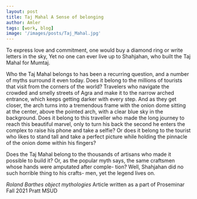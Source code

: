 ```yaml
---
layout: post
title: Taj Mahal A Sense of belonging
author: Amler
tags: [work, blog]
image: '/images/posts/Taj_Mahal.jpg'
---
```


To express love and commitment, one would buy a diamond ring or write letters in the sky, Yet no one can ever live up to Shahjahan, who built the Taj Mahal for Mumtaj.

Who the Taj Mahal belongs to has been a recurring question, and a number of myths surround it even today. Does it belong to the millions of tourists that visit from the corners of the world? Travelers who navigate the crowded and smelly streets of Agra and make it to the narrow arched entrance, which keeps getting darker with every step. And as they get closer, the arch turns into a tremendous frame with the onion dome sitting at the center, above the pointed arch, with a clear blue sky in the background. Does it belong to this traveller who made the long journey to reach this beautiful marvel, only to turn his back the second he enters the complex to raise his phone and take a selfie? Or does it belong to the tourist who likes to stand tall and take a perfect picture while holding the pinnacle of the onion dome within his fingers?

Does the Taj Mahal belong to the thousands of artisans who made it possible to build it? Or, as the popular myth says, the same craftsmen whose hands were amputated after comple- tion? Well, Shahjahan did no such horrible thing to his crafts- men, yet the legend lives on.

_Roland Barthes object mythologies_ Article written as a part of Proseminar Fall 2021 Pratt MSUD 